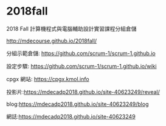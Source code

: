 # 2018fall
2018 Fall 計算機程式與電腦輔助設計實習課程分組倉儲

http://mdecourse.github.io/2018fall/

分組示範倉儲: https://github.com/scrum-1/scrum-1.github.io

設定步驟: https://github.com/scrum-1/scrum-1.github.io/wiki

cpgx 網站: https://cpgx.kmol.info

投影片:https://mdecadp2018.github.io/site-40623249/reveal/

blog:https://mdecadp2018.github.io/site-40623249/blog

網誌:https://mdecadp2018.github.io/site-40623249